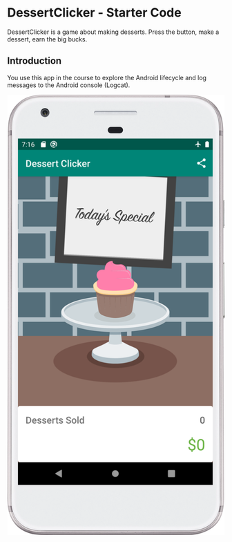# DessertClicker - Starter Code

DessertClicker is a game about making desserts. Press the button, make a dessert, earn the big bucks.

## Introduction

You use this app in the course to explore the Android lifecycle and log messages to the Android console (Logcat).

![ScreenShot](./Screenshot.png?raw=true,alt="Screenshot")
